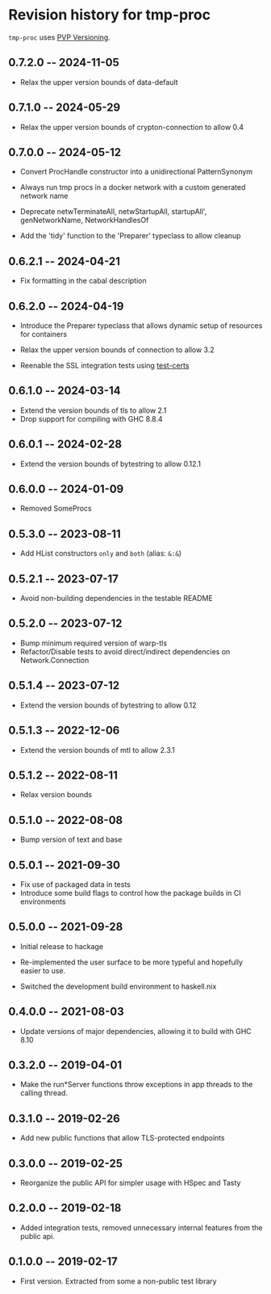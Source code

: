 # Revision history for tmp-proc

`tmp-proc` uses [PVP Versioning][1].

## 0.7.2.0 -- 2024-11-05

* Relax the upper version bounds of data-default

## 0.7.1.0 -- 2024-05-29

* Relax the upper version bounds of crypton-connection to allow 0.4

## 0.7.0.0 -- 2024-05-12

* Convert ProcHandle constructor into a unidirectional PatternSynonym

* Always run tmp procs in a docker network with a custom generated network name

* Deprecate netwTerminateAll, netwStartupAll, startupAll', genNetworkName,
  NetworkHandlesOf
  
* Add the 'tidy' function to the 'Preparer' typeclass to allow cleanup

## 0.6.2.1 -- 2024-04-21

* Fix formatting in the cabal description

## 0.6.2.0 -- 2024-04-19

* Introduce the Preparer typeclass that allows dynamic setup of resources for
  containers

* Relax the upper version bounds of connection to allow 3.2

* Reenable the SSL integration tests using [test-certs][2]

## 0.6.1.0 -- 2024-03-14

* Extend the version bounds of tls to allow 2.1
* Drop support for compiling with GHC 8.8.4

## 0.6.0.1 -- 2024-02-28

* Extend the version bounds of bytestring to allow 0.12.1

## 0.6.0.0 -- 2024-01-09

* Removed SomeProcs

## 0.5.3.0 -- 2023-08-11

* Add HList constructors `only` and `both` (alias: `&:&`)

## 0.5.2.1 -- 2023-07-17

* Avoid non-building dependencies in the testable README

## 0.5.2.0 -- 2023-07-12

* Bump minimum required version of warp-tls
* Refactor/Disable tests to avoid direct/indirect dependencies on
  Network.Connection

## 0.5.1.4 -- 2023-07-12

* Extend the version bounds of bytestring to allow 0.12

## 0.5.1.3 -- 2022-12-06

* Extend the version bounds of mtl to allow 2.3.1

## 0.5.1.2 -- 2022-08-11

*  Relax version bounds

## 0.5.1.0 -- 2022-08-08

* Bump version of text and base

## 0.5.0.1 -- 2021-09-30

* Fix use of packaged data in tests
* Introduce some build flags to control how the package builds in CI environments


## 0.5.0.0 -- 2021-09-28

* Initial release to hackage

* Re-implemented the user surface to be more typeful and hopefully easier to use.

* Switched the development build environment to haskell.nix

## 0.4.0.0 -- 2021-08-03

* Update versions of major dependencies, allowing it to build with GHC 8.10

## 0.3.2.0 -- 2019-04-01

* Make the run*Server functions throw exceptions in app threads to the calling
  thread.

## 0.3.1.0 -- 2019-02-26

* Add new public functions that allow TLS-protected endpoints

## 0.3.0.0 -- 2019-02-25

* Reorganize the public API for simpler usage with HSpec and Tasty


## 0.2.0.0 -- 2019-02-18

* Added integration tests, removed unnecessary internal features from the public
  api.

## 0.1.0.0 -- 2019-02-17

* First version. Extracted from some a non-public test library

[1]: https://pvp.haskell.org
[2]: https://hackage.haskell.org/package/test-certs
